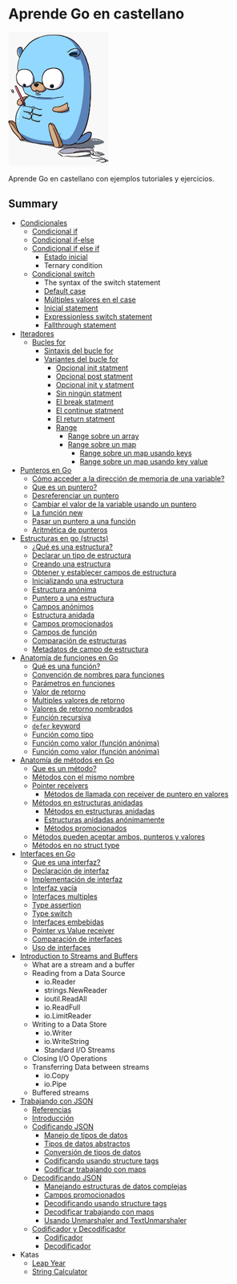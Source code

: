 # Aprende Go en castellano

<img src="./images/pet.jpeg" width="200">

Aprende Go en castellano con ejemplos tutoriales y ejercicios.

## Summary

* [Condicionales](./example-ifelse-iterations/ifelse-iterators.md#1-condicionales)
  * [Condicional if](./example-ifelse-iterations/ifelse-iterators.md#11-condicional-if)
  * [Condicional if-else](./example-ifelse-iterations/ifelse-iterators.md#12-condicional-if-else)
  * [Condicional if else if](./example-ifelse-iterations/ifelse-iterators.md#13-condicional-if-else-if)
    * [Estado inicial](./example-ifelse-iterations/ifelse-iterators.md#131-estado-inicial)
    * Ternary condition
  * [Condicional switch](./example-ifelse-iterations/ifelse-iterators.md#14-condicional-switch)
    * The syntax of the switch statement
    * [Default case](./example-ifelse-iterations/ifelse-iterators.md#141-default-case)
    * [Múltiples valores en el case](./example-ifelse-iterations/ifelse-iterators.md#142-multiples-valores-en-el-case)
    * [Inicial statement](./example-ifelse-iterations/ifelse-iterators.md#143-inicial-statement)
    * [Expressionless switch statement](./example-ifelse-iterations/ifelse-iterators.md#144-expressionless-switch-statement)
    * [Fallthrough statement](./example-ifelse-iterations/ifelse-iterators.md#145-fallthrough-statement)
* [Iteradores](./example-ifelse-iterations/ifelse-iterators.md#2-Iteradores)
  * [Bucles for](./example-ifelse-iterations/ifelse-iterators.md#21-bucles-for)
    * [Sintaxis del bucle for](./example-ifelse-iterations/ifelse-iterators.md#211-sintaxis-del-bucle-for)
    * [Variantes del bucle for](./example-ifelse-iterations/ifelse-iterators.md#212-variantes-del-bucle-for)
      * [Opcional init statment](./example-ifelse-iterations/ifelse-iterators.md#2121-opcional-init-statment)
      * [Opcional post statment](./example-ifelse-iterations/ifelse-iterators.md#2122-opcional-post-statment)
      * [Opcional init y statment](./example-ifelse-iterations/ifelse-iterators.md#2123-opcional-init-y-post-statment)
      * [Sin ningún statment](./example-ifelse-iterations/ifelse-iterators.md#2124-sin-ningun-statment)
      * [El break statment](./example-ifelse-iterations/ifelse-iterators.md#2125-el-break-statement)
      * [El continue statment](./example-ifelse-iterations/ifelse-iterators.md#2126-el-continue-statement)
      * [El return statment](./example-ifelse-iterations/ifelse-iterators.md#2127-el-return-statement)
      * [Range](./example-ifelse-iterations/ifelse-iterators.md#2128-range)
        * [Range sobre un array](./example-ifelse-iterations/ifelse-iterators.md#21281-range-sobre-un-array)
        * [Range sobre un map](./example-ifelse-iterations/ifelse-iterators.md#21282-range-sobre-un-map)
          * [Range sobre un map usando keys](./example-ifelse-iterations/ifelse-iterators.md#212821-range-sobre-un-map-usando-keys)
          * [Range sobre un map usando key value](./example-ifelse-iterations/ifelse-iterators.md#212822-range-sobre-un-map-usando-key-value)
* [Punteros en Go](./pointers/pointers.md#1-punteros-en-go)
  * [Cómo acceder a la dirección de memoria de una variable?](./pointers/pointers.md#12-cómo-acceder-a-la-dirección-de-memoria-de-una-variable)
  * [Que es un puntero?](./pointers/pointers.md#13-que-es-un-puntero)
  * [Desreferenciar un puntero](./pointers/pointers.md#14-desreferenciar-un-puntero)
  * [Cambiar el valor de la variable usando un puntero](./pointers/pointers.md#15-cambiar-el-valor-de-la-variable-usando-un-puntero)
  * [La función new](./pointers/pointers.md#16-la-función-new)
  * [Pasar un puntero a una función](./pointers/pointers.md#17-pasar-un-puntero-a-una-función)
  * [Aritmética de punteros](./pointers/pointers.md#18-aritmética-de-punteros)
* [Estructuras en go (structs)](./structs/structs.md)
  * [¿Qué es una estructura?](./structs/structs.md#1-qu%C3%A9-es-una-estructura)
  * [Declarar un tipo de estructura](./structs/structs.md#11-declarar-un-tipo-de-estructura)
  * [Creando una estructura](./structs/structs.md#12-creando-una-estructura)
  * [Obtener y establecer campos de estructura](./structs/structs.md#13-obtener-y-establecer-campos-de-estructura)
  * [Inicializando una estructura](./structs/structs.md#14-inicializando-una-estructura)
  * [Estructura anónima](./structs/structs.md#15-estructura-an%C3%B3nima)
  * [Puntero a una estructura](./structs/structs.md#16-puntero-a-una-estructura)
  * [Campos anónimos](./structs/structs.md#17-campos-an%C3%B3nimos)
  * [Estructura anidada](./structs/structs.md#18-estructura-anidada)
  * [Campos promocionados](./structs/structs.md#19-campos-promocionados)
  * [Campos de función](./structs/structs.md#110-campos-de-funci%C3%B3n)
  * [Comparación de estructuras](./structs/structs.md#111-comparaci%C3%B3n-de-estructuras)
  * [Metadatos de campo de estructura](./structs/structs.md#112-metadatos-de-campo-de-estructura)
* [Anatomía de funciones en Go](./example-functions/functions.md)
  * [Qué es una función?](./example-functions/functions.md#11-qu%C3%A9-es-una-funci%C3%B3n)
  * [Convención de nombres para funciones](./example-functions/functions.md#12-convenci%C3%B3n-de-nombres-para-funciones)
  * [Parámetros en funciones](./example-functions/functions.md#13-par%C3%A1metros-en-funciones)
  * [Valor de retorno](./example-functions/functions.md#14-valor-de-retorno)
  * [Multiples valores de retorno](./example-functions/functions.md#15-multiples-valores-de-retorno)
  * [Valores de retorno nombrados](./example-functions/functions.md#16-valores-de-retorno-nombrados)
  * [Función recursiva](./example-functions/functions.md#17-funci%C3%B3n-recursiva)
  * [`defer` keyword](./example-functions/functions.md#18-defer-keyword)
  * [Función como tipo](./example-functions/functions.md#19-funci%C3%B3n-como-tipo)
  * [Función como valor (función anónima)](./example-functions/functions.md#110-funci%C3%B3n-como-valor-funci%C3%B3n-an%C3%B3nima)
  * [Función como valor (función anónima)](./example-functions/functions.md#111-expresi%C3%B3n-de-funci%C3%B3n-invocada-inmediatamente-iife)
* [Anatomía de métodos en Go](./methods/methods.md#1-anatomía-de-métodos-en-go)
  * [Que es un método?](./methods/methods.md#11-que-es-un-método)
  * [Métodos con el mismo nombre](./methods/methods.md#12-métodos-con-el-mismo-nombre)
  * [Pointer receivers](./methods/methods.md#13-pointer-receivers)
    * [Métodos de llamada con receiver de puntero en valores](./methods/methods.md#131-métodos-de-llamada-con-receiver-de-puntero-en-valores)
  * [Métodos en estructuras anidadas](./methods/methods.md#14-métodos-en-estructuras-anidadas)
    * [Métodos en estructuras anidadas](example-methods/methods.md#141-métodos-en-estructuras-anidadas)
    * [Estructuras anidadas anónimamente](./methods/methods.md#142-estructuras-anidadas-anónimamente)
    * [Métodos promocionados](./methods/methods.md#143-métodos-promocionados)
  * [Métodos pueden aceptar ambos, punteros y valores](./methods/methods.md#15-métodos-pueden-aceptar-ambos-punteros-y-valores)
  * [Métodos en no struct type](./methods/methods.md#16-métodos-en-no-struct-type)
* [Interfaces en Go](./example-interfaces/interfaces.md)
  * [Que es una interfaz?](./example-interfaces/interfaces.md#1-que-es-una-interfaz)
  * [Declaración de interfaz](./example-interfaces/interfaces.md#declaración-de-interfaz)
  * [Implementación de interfaz](./example-interfaces/interfaces.md#implementación-de-interfaz)
  * [Interfaz vacía](./example-interfaces/interfaces.md#interfaz-vacía)
  * [Interfaces multiples](./example-interfaces/interfaces.md#interfaces-multiples)
  * [Type assertion](./example-interfaces/interfaces.md#type-assertion)
  * [Type switch](./example-interfaces/interfaces.md#type-switch)
  * [Interfaces embebidas](./example-interfaces/interfaces.md#interfaces-embebidas)
  * [Pointer vs Value receiver](./example-interfaces/interfaces.md#pointer-vs-value-receiver)
  * [Comparación de interfaces](./example-interfaces/interfaces.md#comparación-de-interfaces)
  * [Uso de interfaces](./example-interfaces/interfaces.md#uso-de-interfaces)
* [Introduction to Streams and Buffers](https://medium.com/rungo/introduction-to-streams-and-buffers-d148c0cda0ad)
  * What are a stream and a buffer
  * Reading from a Data Source
    * io.Reader
    * strings.NewReader
    * ioutil.ReadAll
    * io.ReadFull
    * io.LimitReader
  * Writing to a Data Store
    * io.Writer
    * io.WriteString
    * Standard I/O Streams
  * Closing I/O Operations
  * Transferring Data between streams
    * io.Copy
    * io.Pipe
  * Buffered streams
* [Trabajando con JSON](./example-work-with-json/work-with-json.md#trabajando-con-json)
  * [Referencias](./example-work-with-json/work-with-json.md#referencias)
  * [Introducción](./example-work-with-json/work-with-json.md#introduccion)
  * [Codificando JSON](./example-work-with-json/work-with-json.md#codificando-json)
    * [Manejo de tipos de datos](./example-work-with-json/work-with-json.md#manejo-de-tipos-de-datos)
    * [Tipos de datos abstractos](./example-work-with-json/work-with-json.md#tipos-de-datos-abstractos)
    * [Conversión de tipos de datos](./example-work-with-json/work-with-json.md#conversion-de-tipos-de-datos)
    * [Codificando usando structure tags](./example-work-with-json/work-with-json.md#codificando-usando-structure-tags)
    * [Codificar trabajando con maps](./example-work-with-json/work-with-json.md#codificar-trabajando-con-maps)
  * [Decodificando JSON](./example-work-with-json/work-with-json.md#decodificando-json)
    * [Manejando estructuras de datos complejas](./example-work-with-json/work-with-json.md#manejando-estructuras-de-datos-complejas)
    * [Campos promocionados](./example-work-with-json/work-with-json.md#campos-promocionados)
    * [Decodificando usando structure tags](./example-work-with-json/work-with-json.md#decodificando-usando-structure-tags)
    * [Decodificar trabajando con maps](./example-work-with-json/work-with-json.md#decodificar-trabajando-con-maps)
    * [Usando Unmarshaler and TextUnmarshaler](./example-work-with-json/work-with-json.md#usando-unmarshaler-and-textunmarshaler)
  * [Codificador y Decodificador](./example-work-with-json/work-with-json.md#codificador-y-decodificador)
    * [Codificador](./example-work-with-json/work-with-json.md#codificador)
    * [Decodificador](./example-work-with-json/work-with-json.md#codificador)
* Katas
  * [Leap Year](./katas/leapyear/leapyear.md)
  * [String Calculator](./katas/stringcalculator/stringcalculator.md)
